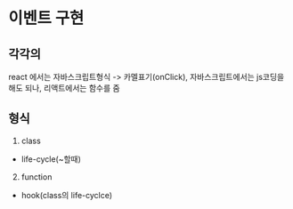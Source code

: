 # 이벤트 구현
## 각각의 
 react 에서는 자바스크립트형식 -> 카멜표기(onClick), 자바스크립트에서는 js코딩을 해도 되나, 리액트에서는 함수를 줌

## 형식
1. class
  * life-cycle(~할때)
2. function
  * hook(class의 life-cyclce)